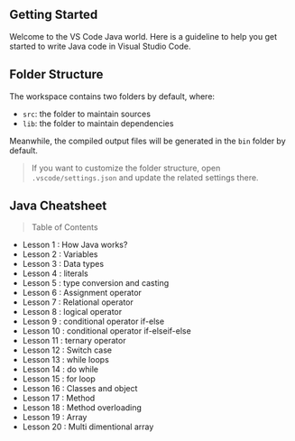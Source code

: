 ## Getting Started

Welcome to the VS Code Java world. Here is a guideline to help you get started to write Java code in Visual Studio Code.

## Folder Structure

The workspace contains two folders by default, where:

- `src`: the folder to maintain sources
- `lib`: the folder to maintain dependencies

Meanwhile, the compiled output files will be generated in the `bin` folder by default.

> If you want to customize the folder structure, open `.vscode/settings.json` and update the related settings there.

## Java Cheatsheet
> Table of Contents
- Lesson 1  : How Java works?
- Lesson 2  : Variables
- Lesson 3  : Data types
- Lesson 4  : literals
- Lesson 5  : type conversion and casting
- Lesson 6  : Assignment operator
- Lesson 7  : Relational operator
- Lesson 8  : logical operator
- Lesson 9  : conditional operator if-else
- Lesson 10 : conditional operator if-elseif-else
- Lesson 11 : ternary operator
- Lesson 12 : Switch case
- Lesson 13 : while loops
- Lesson 14 : do while 
- Lesson 15 : for loop
- Lesson 16 : Classes and object
- Lesson 17 : Method
- Lesson 18 : Method overloading
- Lesson 19 : Array
- Lesson 20 : Multi dimentional array

